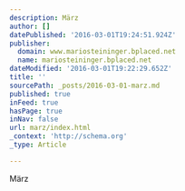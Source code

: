 ```yaml
---
description: März
author: []
datePublished: '2016-03-01T19:24:51.924Z'
publisher:
  domain: www.mariosteininger.bplaced.net
  name: mariosteininger.bplaced.net
dateModified: '2016-03-01T19:22:29.652Z'
title: ''
sourcePath: _posts/2016-03-01-marz.md
published: true
inFeed: true
hasPage: true
inNav: false
url: marz/index.html
_context: 'http://schema.org'
_type: Article

---
```

März